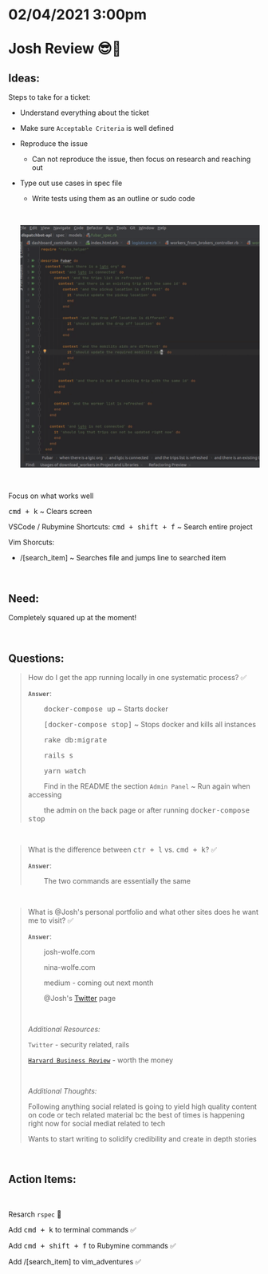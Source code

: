 # **02/04/2021 3:00pm <br> <br> Josh Review 😎🥇**

## **Ideas:**

Steps to take for a ticket:
  * Understand everything about the ticket
  * Make sure `Acceptable Criteria` is well defined
  * Reproduce the issue
    * Can not reproduce the issue, then focus on research and reaching out
  * Type out use cases in spec file
    * Write tests using them as an outline or sudo code

    &nbsp;
  
    ![alt txt](./assets/rspec_example.png)

&nbsp;

Focus on what works well

<kbd>cmd + k</kbd> ~ Clears screen

VSCode / Rubymine Shortcuts:
<kbd>cmd + shift + f</kbd> ~ Search entire project

Vim Shorcuts:
  * /[search_item] ~ Searches file and jumps line to searched item

&nbsp;

## **Need:**

Completely squared up at the moment!

&nbsp;

## **Questions:**

> How do I get the app running locally in one systematic process? ✅
>
> **`Answer`**:
> 
> &nbsp; &nbsp; &nbsp; &nbsp; <kbd>docker-compose up</kbd> ~ Starts docker
>
> &nbsp; &nbsp; &nbsp; &nbsp; <kbd>[docker-compose stop]</kbd> ~ Stops docker and kills all instances
>
> &nbsp; &nbsp; &nbsp; &nbsp; <kbd>rake db:migrate</kbd>
>
> &nbsp; &nbsp; &nbsp; &nbsp; <kbd>rails s</kbd>
>
> &nbsp; &nbsp; &nbsp; &nbsp; <kbd>yarn watch</kbd>
>
> &nbsp; &nbsp; &nbsp; &nbsp; Find in the README the section `Admin Panel` ~ Run again when accessing 
> 
> &nbsp; &nbsp; &nbsp; &nbsp; the admin on the back page or after running <kbd>docker-compose stop</kbd>

&nbsp;

> What is the difference between <kbd>ctr + l</kbd> vs. <kbd>cmd + k</kbd>? ✅
>
> **`Answer`**: 
> 
> &nbsp; &nbsp; &nbsp; &nbsp; The two commands are essentially the same

&nbsp;

> What is @Josh's personal portfolio and what other sites does he want me to visit? ✅
>
> **`Answer`**:
>
> &nbsp; &nbsp; &nbsp; &nbsp; josh-wolfe.com
> 
> &nbsp; &nbsp; &nbsp; &nbsp; nina-wolfe.com 
> 
> &nbsp; &nbsp; &nbsp; &nbsp; medium - coming out next month
> 
> &nbsp; &nbsp; &nbsp; &nbsp; @Josh's [Twitter](https://twitter.com/_joshwolfe) page
>
> &nbsp;
>
> *Additional Resources:* 
> 
> `Twitter` - security related, rails
>
> [`Harvard Business Review`](https://hbr.org/) - worth the money
>
> &nbsp;
>
> *Additional Thoughts:*
>
> Following anything social related is going to yield high quality content on code or tech related material bc the best of times is happening right now for social mediat related to tech
>
> Wants to start writing to solidify credibility and create in depth stories

&nbsp;

## **Action Items:**

&nbsp;

Resarch `rspec` 💎

Add <kbd>cmd + k</kbd> to terminal commands ✅

Add <kbd>cmd + shift + f</kbd> to Rubymine commands ✅

Add /[search_item] to vim_adventures ✅